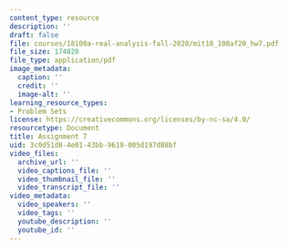 ```yaml
---
content_type: resource
description: ''
draft: false
file: courses/18100a-real-analysis-fall-2020/mit18_100af20_hw7.pdf
file_size: 174020
file_type: application/pdf
image_metadata:
  caption: ''
  credit: ''
  image-alt: ''
learning_resource_types:
- Problem Sets
license: https://creativecommons.org/licenses/by-nc-sa/4.0/
resourcetype: Document
title: Assignment 7
uid: 3c0d51d8-4e01-43bb-9619-005d197d88bf
video_files:
  archive_url: ''
  video_captions_file: ''
  video_thumbnail_file: ''
  video_transcript_file: ''
video_metadata:
  video_speakers: ''
  video_tags: ''
  youtube_description: ''
  youtube_id: ''
---
```

